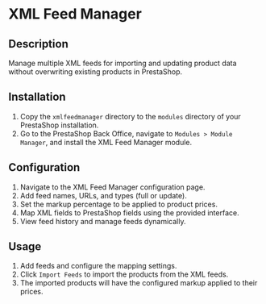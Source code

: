 # XML Feed Manager

## Description

Manage multiple XML feeds for importing and updating product data without overwriting existing products in PrestaShop.

## Installation

1. Copy the `xmlfeedmanager` directory to the `modules` directory of your PrestaShop installation.
2. Go to the PrestaShop Back Office, navigate to `Modules > Module Manager`, and install the XML Feed Manager module.

## Configuration

1. Navigate to the XML Feed Manager configuration page.
2. Add feed names, URLs, and types (full or update).
3. Set the markup percentage to be applied to product prices.
4. Map XML fields to PrestaShop fields using the provided interface.
5. View feed history and manage feeds dynamically.

## Usage

1. Add feeds and configure the mapping settings.
2. Click `Import Feeds` to import the products from the XML feeds.
3. The imported products will have the configured markup applied to their prices.
